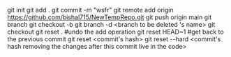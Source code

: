 git init
git add .
git commit -m "wsfr"
git remote add origin https://github.com/bishal715/NewTempRepo.git
git push origin main
git branch
git checkout -b <new branch name>
git branch -d <branch to be deleted 's name>
git checkout <jump to another branch name>
git reset . #undo the add operation
git reset HEAD~1 #get back to the previous commit
git reset <commit's hash>
git reset --hard <commit's hash removing the changes after this commit live in the code>

